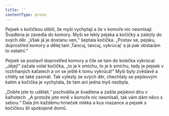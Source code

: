 ```yaml
---
title: ''
contentType: prose
---
```


<section>

Pejsek s kočičkou slíbili, že myši vychytají a že v komoře nic nesmlsají. Švadlena je zavedla do komory. Myši se lekly pejska a kočičky a zalezly do svých děr. „Však já je dostanu ven,“ šeptala kočička. „Postav se, pejsku, doprostřed komory a dělej tam ‚Tancuj, tancuj, vykrúcaj‘ a já pak obstarám to ostatní.“

Pejsek se postavil doprostřed komory a čile se tam do kolečka vykrúcal. „Jéjej!“ začala volat kočička, „to je k smíchu, to je k smíchu, tady je pejsek v roztrhaných kaťatech a on se ještě k tomu vykrúcá!“ Myši byly zvědavé a chtěly se také zasmát. Tak vylezly ze svých děr, chechtaly se pejskovým katím a kočička je vychytala, že tam ani jedna myš nezbyla.

„Dobře jste to udělali,“ pochválila je švadlena a zašila pejskovi díru v kalhotech. „A protože jste mně v komoře nic nesmlsali, tak vám dám něco s sebou.“ Dala jim každému hrneček mléka a kus mazance a pejsek s kočičkou šli spokojeně domů.

</section>
